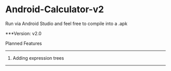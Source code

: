 # Android-Calculator-v2

Run via Android Studio and feel free to compile into a .apk

***Version: v2.0

Planned Features
_____________________________
1. Adding expression trees
***
